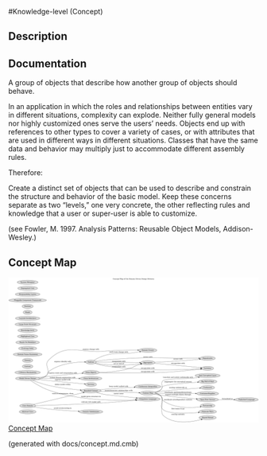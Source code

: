 #Knowledge-level (Concept)
## Description

## Documentation
A group of objects that describe how another group of objects should behave.

In an application in which the roles and relationships between entities vary in
different situations, complexity can explode. Neither fully general models nor
highly customized ones serve the users’ needs. Objects end up with references
to other types to cover a variety of cases, or with attributes that are used in
different ways in different situations. Classes that have the same data and
behavior may multiply just to accommodate different assembly rules.

Therefore:

Create a distinct set of objects that can be used to describe and constrain the
structure and behavior of the basic model. Keep these concerns separate as two
“levels,” one very concrete, the other reflecting rules and knowledge that a
user or super-user is able to customize.

(see Fowler, M. 1997. Analysis Patterns: Reusable Object Models, Addison-Wesley.)

## Concept Map
![Concept Map of the Domain Driven Design Patterns](../ddd/concept-view.png)
[Concept Map](../ddd/concept-view.md)


(generated with docs/concept.md.cmb)
